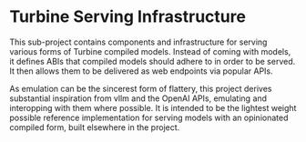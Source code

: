 # Turbine Serving Infrastructure

This sub-project contains components and infrastructure for serving various
forms of Turbine compiled models. Instead of coming with models, it defines
ABIs that compiled models should adhere to in order to be served. It then
allows them to be delivered as web endpoints via popular APIs.

As emulation can be the sincerest form of flattery, this project derives
substantial inspiration from vllm and the OpenAI APIs, emulating and
interopping with them where possible. It is intended to be the lightest
weight possible reference implementation for serving models with an
opinionated compiled form, built elsewhere in the project.
